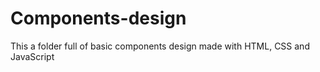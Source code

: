 # Components-design
This a folder full of basic components design made with HTML, CSS and JavaScript
